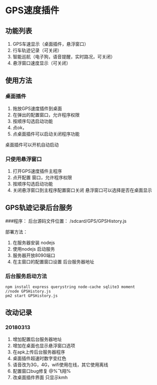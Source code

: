 # GPS速度插件
## 功能列表
1. GPS车速显示（桌面插件，悬浮窗口）
2. 行车轨迹记录（可关闭）
3. 智能巡航（电子狗，语音提醒，实时路况，可关闭）
4. 悬浮窗口速度显示（可关闭）

## 使用方法
### 桌面插件
   1. 拖放GPS速度插件到桌面
   2. 在弹出的配置窗口，允许程序权限
   3. 按顺序勾选启动功能
   4. 点ok，
   5. 点桌面插件可以启动关闭程序功能
   
   桌面插件可以开机自动启动
   
 ### 只使用悬浮窗口
 1. 打开GPS速度插件主程序
 2. 点开配置 窗口，允许程序权限
 3. 按顺序勾选启动功能
 4. 关闭悬浮窗口到主程序配置窗口关闭
 悬浮窗口可以选择是否在桌面显示
 
 
 ## GPS轨迹记录后台服务
 
 ###程序： 
后台源码文件位置：
/sdcard/GPS/GPSHistory.js

部署方法：
1. 在服务器安装 nodejs
2. 使用nodejs 启动服务
3. 服务器开放8090端口
4. 在主窗口的配置窗口设置 后台服务器地址

### 后台服务启动方法
```$bash
npm install express querystring node-cache sqlite3 moment
//node GPSHistory.js
pm2 start GPSHistory.js 
```

## 改动记录
### 20180313
1. 增加配置后台服务器地址
2. 增加在桌面也显示悬浮窗口选项
3. 在apk上传后台服务器程序
4. 桌面插件超速时数字变红色
5. 语音改为3G，4G，wifi使用在线，其它使用离线
6. 配置窗口bug修复 @%飞翔%
7. 改桌面插件界面 只显示kmh 
    